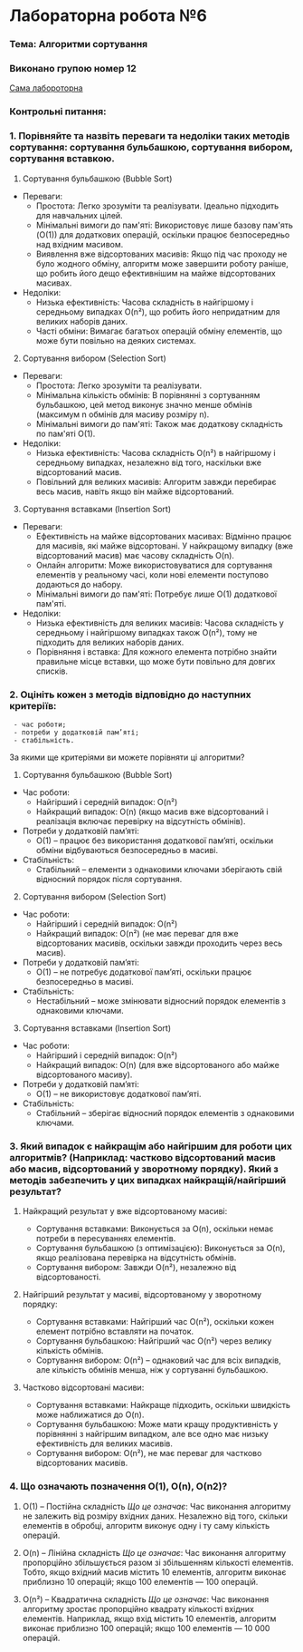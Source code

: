# Лабораторна робота №6
### Тема: Алгоритми сортування

### Виконано групою номер **12**

[Сама лабороторна](https://docs.google.com/document/d/11YSuDl9No2fjLnjLZvlgNIMhvm_2v0r-/edit)


### Контрольні питання:

### 1. Порівняйте та назвіть переваги та недоліки таких методів сортування: сортування бульбашкою, сортування вибором, сортування вставкою.

1. Сортування бульбашкою (Bubble Sort)
+ Переваги:
   - Простота: Легко зрозуміти та реалізувати. Ідеально підходить для навчальних цілей.
   - Мінімальні вимоги до пам'яті: Використовує лише базову пам'ять (O(1)) для додаткових операцій, оскільки працює безпосередньо над вхідним масивом.
   - Виявлення вже відсортованих масивів: Якщо під час проходу не було жодного обміну, алгоритм може завершити роботу раніше, що робить його дещо ефективнішим на майже відсортованих масивах.
+ Недоліки:
   - Низька ефективність: Часова складність в найгіршому і середньому випадках O(n²), що робить його непридатним для великих наборів даних.
   - Часті обміни: Вимагає багатьох операцій обміну елементів, що може бути повільно на деяких системах.

2. Сортування вибором (Selection Sort)
+ Переваги:
   - Простота: Легко зрозуміти та реалізувати.
   - Мінімальна кількість обмінів: В порівнянні з сортуванням бульбашкою, цей метод виконує значно менше обмінів (максимум n обмінів для масиву розміру n).
   - Мінімальні вимоги до пам'яті: Також має додаткову складність по пам'яті O(1).
+ Недоліки:
   - Низька ефективність: Часова складність O(n²) в найгіршому і середньому випадках, незалежно від того, наскільки вже відсортований масив.
   - Повільний для великих масивів: Алгоритм завжди перебирає весь масив, навіть якщо він майже відсортований.

3. Сортування вставками (Insertion Sort)
+ Переваги:
   - Ефективність на майже відсортованих масивах: Відмінно працює для масивів, які майже відсортовані. У найкращому випадку (вже відсортований масив) має часову складність O(n).
   - Онлайн алгоритм: Може використовуватися для сортування елементів у реальному часі, коли нові елементи поступово додаються до набору.
   - Мінімальні вимоги до пам'яті: Потребує лише O(1) додаткової пам'яті.
+ Недоліки:
   - Низька ефективність для великих масивів: Часова складність у середньому і найгіршому випадках також O(n²), тому не підходить для великих наборів даних.
   - Порівняння і вставка: Для кожного елемента потрібно знайти правильне місце вставки, що може бути повільно для довгих списків.

### 2. Оцініть кожен з методів відповідно до наступних критеріїв:
```
 - час роботи;
 - потреби у додатковій пам’яті;
 - стабільність.
```
  За якими ще критеріями ви можете порівняти ці алгоритми? 

1. Сортування бульбашкою (Bubble Sort)
 + Час роботи:
   - Найгірший і середній випадок: O(n²)
   - Найкращий випадок: O(n) (якщо масив вже відсортований і реалізація включає перевірку на відсутність обмінів).
 +  Потреби у додатковій пам’яті:
    - O(1) – працює без використання додаткової пам’яті, оскільки обміни відбуваються безпосередньо в масиві.
 + Стабільність:
    - Стабільний – елементи з однаковими ключами зберігають свій відносний порядок після сортування.

2. Сортування вибором (Selection Sort)
 +  Час роботи:
    - Найгірший і середній випадок: O(n²)
    - Найкращий випадок: O(n²) (не має переваг для вже відсортованих масивів, оскільки завжди проходить через весь масив).
 + Потреби у додатковій пам’яті:
    - O(1) – не потребує додаткової пам’яті, оскільки працює безпосередньо в масиві.
 + Стабільність:
    - Нестабільний – може змінювати відносний порядок елементів з однаковими ключами.
 
3. Сортування вставками (Insertion Sort)
 + Час роботи:
    - Найгірший і середній випадок: O(n²)
    -  Найкращий випадок: O(n) (для вже відсортованого або майже відсортованого масиву).
 + Потреби у додатковій пам’яті:
    - O(1) – не використовує додаткової пам’яті.
 + Стабільність:
    - Стабільний – зберігає відносний порядок елементів з однаковими ключами.

### 3. Який випадок є найкращім або найгіршим для роботи цих алгоритмів? (Наприклад: частково відсортований масив або масив, відсортований у зворотному порядку). Який з методів забезпечить у цих випадках найкращій/найгірший результат?

1. Найкращий результат у вже відсортованому масиві:
   - Сортування вставками: Виконується за O(n), оскільки немає потреби в пересуваннях елементів.
   - Сортування бульбашкою (з оптимізацією): Виконується за O(n), якщо реалізована перевірка на відсутність обмінів.
   - Сортування вибором: Завжди O(n²), незалежно від відсортованості.

2. Найгірший результат у масиві, відсортованому у зворотному порядку:
   - Сортування вставками: Найгірший час O(n²), оскільки кожен елемент потрібно вставляти на початок.
   - Сортування бульбашкою: Найгірший час O(n²) через велику кількість обмінів.
   - Сортування вибором: O(n²) – однаковий час для всіх випадків, але кількість обмінів менша, ніж у сортуванні бульбашкою.

3. Частково відсортовані масиви:
   - Сортування вставками: Найкраще підходить, оскільки швидкість може наближатися до O(n).
   - Сортування бульбашкою: Може мати кращу продуктивність у порівнянні з найгіршим випадком, але все одно має низьку ефективність для великих масивів.
   - Сортування вибором: O(n²), не має переваг для частково відсортованих масивів.
### 4. Що означають позначення O(1), O(n), O(n2)?

1. O(1) – Постійна складність
    _Що це означає_: Час виконання алгоритму не залежить від розміру вхідних даних. Незалежно від того, скільки елементів в обробці, алгоритм виконує одну і ту саму кількість операцій.

2. O(n) – Лінійна складність
    _Що це означає_: Час виконання алгоритму пропорційно збільшується разом зі збільшенням кількості елементів. Тобто, якщо вхідний масив містить 10 елементів, алгоритм виконає приблизно 10 операцій; якщо 100 елементів — 100 операцій.

3. O(n²) – Квадратична складність
    _Що це означає_: Час виконання алгоритму зростає пропорційно квадрату кількості вхідних елементів. Наприклад, якщо вхід містить 10 елементів, алгоритм виконає приблизно 100 операцій; якщо 100 елементів — 10 000 операцій.
